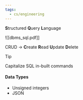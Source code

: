 ```yaml
---
tags:
  - cs/engineering
---
```



**S**tructured **Q**uery **L**anguage

![[dbms_sql.pdf]]

CRUD -> **C**reate **R**ead **U**pdate **D**elete

>[!tip]
>Capitalize SQL in-built commands

#### Data Types
- Unsigned integers
- JSON

